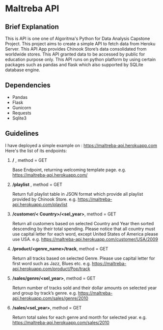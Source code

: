 # Maltreba API

## Brief Explanation
This is API is one one of  Algoritma's Python for Data Analysis Capstone Project. This project aims to create a simple API to fetch data from Heroku Server.
This API App provides Chinook Store’s data consolidated from worldwide stores. This API granted data to be accessed by public for education purpose only.
This API runs on python platform by using certain packages such as pandas and flask which also supported by SQLite database engine.

## Dependencies 
* Pandas
* Flask
* Gunicorn
* Requests
* Sqlite3

## Guidelines

I have deployed a simple example on : https://maltreba-api.herokuapp.com Here's the list of its endpoints:
1. **/** , method = GET

    Base Endpoint, returning welcoming template page.
    e.g.  https://maltreba-api.herokuapp.com/

2. **/playlist** , method = GET

    Return full playlist table in JSON format which provide all playlist provided by Chinook Store. e.g. https://maltreba-api.herokuapp.com/playlist
    
3. **/customer/< Country>/<sel_year>**, method = GET
    
    Return all customers based on selected Country and Year then sorted descending by their total spending. Please notice that all country must use capital letter for each word, except United States of America please use USA. e.g. https://maltreba-api.herokuapp.com/customer/USA/2009

4. **/product/<genre_name>/track**, method = GET

    Return all tracks based on selected Genre. Please use capital letter for first word such as Jazz, Blues etc. e.g. https://maltreba-api.herokuapp.com/product/Pop/track

4. **/sales/genre/<sel_year>**, method = GET

    Return number of tracks sold and their dollar amounts on selected year and group by track’s genre.  e.g. https://maltreba-api.herokuapp.com/sales/genre/2010

4. **/sales/<sel_year>**, method = GET
    
    Return total sales for each genre and month for selected year.  e.g. https://maltreba-api.herokuapp.com/sales/2010
